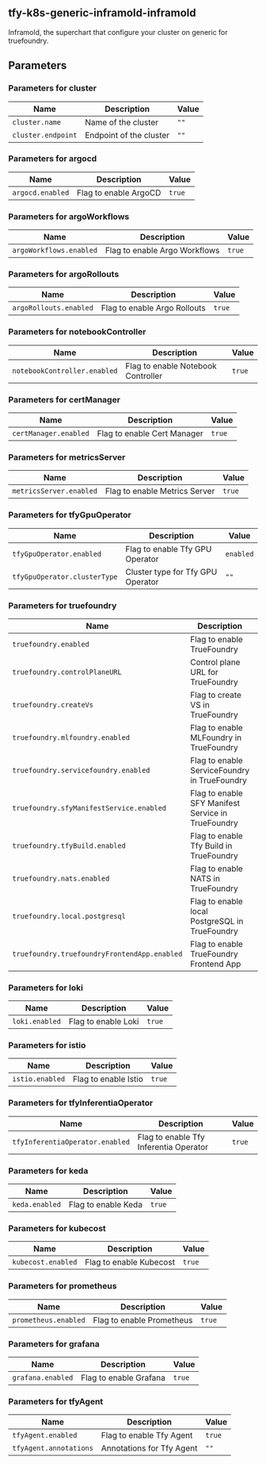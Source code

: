 ## tfy-k8s-generic-inframold-inframold
Inframold, the superchart that configure your cluster on generic for truefoundry.

## Parameters

### Parameters for cluster

| Name               | Description             | Value |
| ------------------ | ----------------------- | ----- |
| `cluster.name`     | Name of the cluster     | `""`  |
| `cluster.endpoint` | Endpoint of the cluster | `""`  |

### Parameters for argocd

| Name             | Description           | Value  |
| ---------------- | --------------------- | ------ |
| `argocd.enabled` | Flag to enable ArgoCD | `true` |

### Parameters for argoWorkflows

| Name                    | Description                   | Value  |
| ----------------------- | ----------------------------- | ------ |
| `argoWorkflows.enabled` | Flag to enable Argo Workflows | `true` |

### Parameters for argoRollouts

| Name                   | Description                  | Value  |
| ---------------------- | ---------------------------- | ------ |
| `argoRollouts.enabled` | Flag to enable Argo Rollouts | `true` |

### Parameters for notebookController

| Name                         | Description                        | Value  |
| ---------------------------- | ---------------------------------- | ------ |
| `notebookController.enabled` | Flag to enable Notebook Controller | `true` |

### Parameters for certManager

| Name                  | Description                 | Value  |
| --------------------- | --------------------------- | ------ |
| `certManager.enabled` | Flag to enable Cert Manager | `true` |

### Parameters for metricsServer

| Name                    | Description                   | Value  |
| ----------------------- | ----------------------------- | ------ |
| `metricsServer.enabled` | Flag to enable Metrics Server | `true` |

### Parameters for tfyGpuOperator

| Name                         | Description                       | Value     |
| ---------------------------- | --------------------------------- | --------- |
| `tfyGpuOperator.enabled`     | Flag to enable Tfy GPU Operator   | `enabled` |
| `tfyGpuOperator.clusterType` | Cluster type for Tfy GPU Operator | `""`      |

### Parameters for truefoundry

| Name                                         | Description                                        | Value  |
| -------------------------------------------- | -------------------------------------------------- | ------ |
| `truefoundry.enabled`                        | Flag to enable TrueFoundry                         | `true` |
| `truefoundry.controlPlaneURL`                | Control plane URL for TrueFoundry                  | `""`   |
| `truefoundry.createVs`                       | Flag to create VS in TrueFoundry                   | `true` |
| `truefoundry.mlfoundry.enabled`              | Flag to enable MLFoundry in TrueFoundry            | `true` |
| `truefoundry.servicefoundry.enabled`         | Flag to enable ServiceFoundry in TrueFoundry       | `true` |
| `truefoundry.sfyManifestService.enabled`     | Flag to enable SFY Manifest Service in TrueFoundry | `true` |
| `truefoundry.tfyBuild.enabled`               | Flag to enable Tfy Build in TrueFoundry            | `true` |
| `truefoundry.nats.enabled`                   | Flag to enable NATS in TrueFoundry                 | `true` |
| `truefoundry.local.postgresql`               | Flag to enable local PostgreSQL in TrueFoundry     | `true` |
| `truefoundry.truefoundryFrontendApp.enabled` | Flag to enable TrueFoundry Frontend App            | `true` |

### Parameters for loki

| Name           | Description         | Value  |
| -------------- | ------------------- | ------ |
| `loki.enabled` | Flag to enable Loki | `true` |

### Parameters for istio

| Name            | Description          | Value  |
| --------------- | -------------------- | ------ |
| `istio.enabled` | Flag to enable Istio | `true` |

### Parameters for tfyInferentiaOperator

| Name                            | Description                            | Value  |
| ------------------------------- | -------------------------------------- | ------ |
| `tfyInferentiaOperator.enabled` | Flag to enable Tfy Inferentia Operator | `true` |

### Parameters for keda

| Name           | Description         | Value  |
| -------------- | ------------------- | ------ |
| `keda.enabled` | Flag to enable Keda | `true` |

### Parameters for kubecost

| Name               | Description             | Value  |
| ------------------ | ----------------------- | ------ |
| `kubecost.enabled` | Flag to enable Kubecost | `true` |

### Parameters for prometheus

| Name                 | Description               | Value  |
| -------------------- | ------------------------- | ------ |
| `prometheus.enabled` | Flag to enable Prometheus | `true` |

### Parameters for grafana

| Name              | Description            | Value  |
| ----------------- | ---------------------- | ------ |
| `grafana.enabled` | Flag to enable Grafana | `true` |

### Parameters for tfyAgent

| Name                   | Description               | Value  |
| ---------------------- | ------------------------- | ------ |
| `tfyAgent.enabled`     | Flag to enable Tfy Agent  | `true` |
| `tfyAgent.annotations` | Annotations for Tfy Agent | `""`   |
